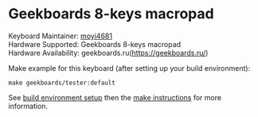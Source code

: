 Geekboards 8-keys macropad
=====

Keyboard Maintainer: [moyi4681](https://github.com/moyi4681)  
Hardware Supported: Geekboards 8-keys macropad  
Hardware Availability: geekboards.ru(https://geekboards.ru/)

Make example for this keyboard (after setting up your build environment):

    make geekboards/tester:default

See [build environment setup](https://docs.qmk.fm/#/getting_started_build_tools) then the [make instructions](https://docs.qmk.fm/#/getting_started_make_guide) for more information.
